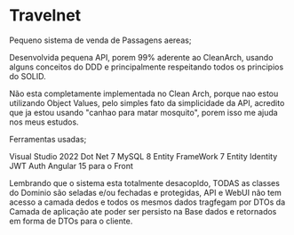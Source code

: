 # Travelnet

Pequeno sistema de venda de Passagens aereas;

Desenvolvida pequena API, porem 99% aderente ao CleanArch, usando alguns conceitos do DDD e principalmente respeitando todos os principios do SOLID.

Não esta completamente implementada no Clean Arch, porque nao estou utilizando Object Values, pelo simples fato da simplicidade da API, acredito que ja estou usando "canhao para matar mosquito", porem isso me ajuda nos meus estudos.

Ferramentas usadas;

Visual Studio 2022
Dot Net 7
MySQL 8
Entity FrameWork 7
Entity Identity
JWT Auth
Angular 15 para o Front

Lembrando que o sistema esta totalmente desacopldo, TODAS as classes do Dominio são seladas e/ou fechadas e protegidas, API e WebUI não tem acesso a camada dedos e todos os mesmos dados tragfegam por DTOs da Camada de aplicação ate poder ser persisto na Base dados e retornados em forma de DTOs para o cliente.
